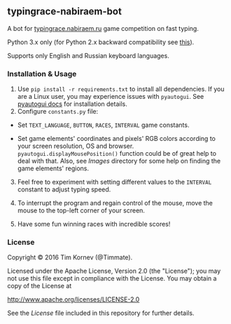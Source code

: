 ## typingrace-nabiraem-bot

A bot for [typingrace.nabiraem.ru][1] game competition on fast typing.

Python 3.x only (for Python 2.x backward compatibility see [this][2]).

Supports only English and Russian keyboard languages.

### Installation & Usage

1. Use `pip install -r requirements.txt` to install all dependencies.
   If you are a Linux user, you may experience issues with `pyautogui`.
   See [pyautogui docs][3] for installation details.
2. Configure `constants.py` file:
  * Set `TEXT_LANGUAGE`, `BUTTON`, `RACES`, `INTERVAL` game constants.

  * Set game elements' coordinates and pixels' RGB colors according to your
    screen resolution, OS and browser. `pyautogui.displayMousePosition()`
    function could be of great help to deal with that.
    Also, see *Images* directory for some help on finding the game elements' regions.

3. Feel free to experiment with setting different values to the `INTERVAL`
   constant to adjust typing speed.
4. To interrupt the program and regain control of the mouse, move the mouse to the top-left corner of your screen.

5. Have some fun winning races with incredible scores!


### License

Copyright © 2016 Tim Kornev (@Timmate).

Licensed under the Apache License, Version 2.0 (the "License");
you may not use this file except in compliance with the License.
You may obtain a copy of the License at

http://www.apache.org/licenses/LICENSE-2.0

See the *License* file included in this repository for further details.


[1]: http://typingrace.nabiraem.ru
[2]: http://python-future.org/quickstart.html
[3]: http://pyautogui.readthedocs.io/en/latest/                                                     
